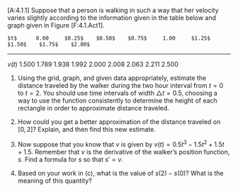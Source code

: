\[A:4.1.1\] Suppose that a person is walking in such a way that her
velocity varies slightly according to the information given in the table
below and graph given in Figure \[F:4.1.Act1\].

    $t$      0.00     $0.25$    $0.50$    $0.75$     1.00     $1.25$    $1.50$    $1.75$    $2.00$
  -------- --------- --------- --------- --------- --------- --------- --------- --------- ---------
   $v(t)$   $1.500$   $1.789$   $1.938$   $1.992$   $2.000$   $2.008$   $2.063$   $2.211$   $2.500$

1.  Using the grid, graph, and given data appropriately, estimate the
    distance traveled by the walker during the two hour interval from
    $t = 0$ to $t = 2$. You should use time intervals of width
    $\triangle t = 0.5$, choosing a way to use the function consistently
    to determine the height of each rectangle in order to approximate
    distance traveled.

2.  How could you get a better approximation of the distance traveled on
    $[0,2]$? Explain, and then find this new estimate.

3.  Now suppose that you know that $v$ is given by
    $v(t) = 0.5t^3-1.5t^2+1.5t+1.5$. Remember that $v$ is the derivative
    of the walker’s position function, $s$. Find a formula for $s$ so
    that $s' = v$.

4.  Based on your work in (c), what is the value of $s(2) - s(0)$? What
    is the meaning of this quantity?


